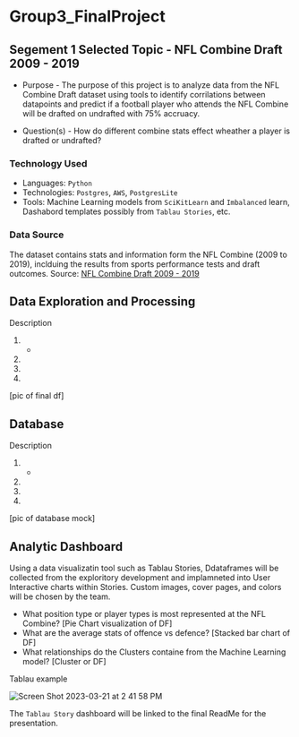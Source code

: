 # Group3_FinalProject

## Segement 1 Selected Topic - NFL Combine Draft 2009 - 2019

* Purpose - The purpose of this project is to analyze data from the NFL Combine Draft dataset using tools to identify corrilations between datapoints and predict if a football player who attends the NFL Combine will be drafted on undrafted with 75% accruacy.
  
* Question(s) - How do different combine stats effect wheather a player is drafted or undrafted?

### Technology Used
* Languages: `Python`
* Technologies: `Postgres`, `AWS`, `PostgresLite`
* Tools: Machine Learning models from `SciKitLearn` and `Imbalanced` learn, Dashabord templates possibly from `Tablau Stories`, etc.

### Data Source
The dataset contains stats and information form the NFL Combine (2009 to 2019), inclduing the results from sports performance tests and draft outcomes.
Source: [NFL Combine Draft 2009 - 2019](https://www.kaggle.com/datasets/redlineracer/nfl-combine-performance-data-2009-2019)

## Data Exploration and Processing
Description
1. -
2.
3.
4.
[pic of final df]

## Database
Description
1. -
2.
3.
4.
[pic of database mock]

## Analytic Dashboard
Using a data visualizatin tool such as Tablau Stories, Ddataframes will be collected from the exploritory development and implamneted into User Interactive charts within Stories. Custom images, cover pages, and colors will be chosen by the team.
* What position type or player types is most represented at the NFL Combine? [Pie Chart visualization of DF]
* What are the average stats of offence vs defence? [Stacked bar chart of DF]
* What relationships do the Clusters containe from the Machine Learning model? [Cluster or DF]

Tablau example

![Screen Shot 2023-03-21 at 2 41 58 PM](https://user-images.githubusercontent.com/115188500/226714697-5e3f860c-03ff-442f-946b-77ef4e57bb98.png)


The `Tablau Story` dashboard will be linked to the final ReadMe for the presentation.



